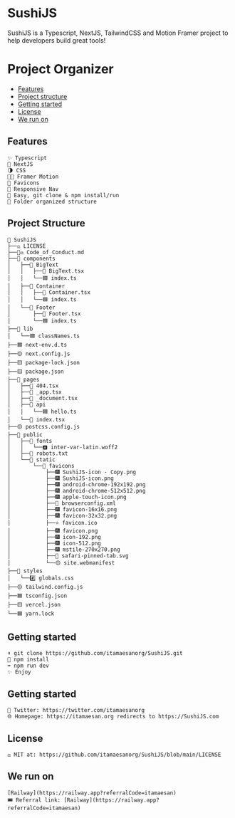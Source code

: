 # SushiJS

SushiJS is a Typescript, NextJS, TailwindCSS and Motion Framer project to help developers build great tools!


# Project Organizer

- [Features](#features)
- [Project structure](#project-structure)
- [Getting started](#getting-started)
- [License](#license)
- [We run on](#we-run-on)


## Features

    ✨ Typescript
    📘 NextJS
    🌗 CSS
    😶‍🌫️ Framer Motion
    🦄 Favicons
    📱 Responsive Nav
    🍱 Easy, git clone & npm install/run
    🎉 Folder organized structure


## Project Structure

    🍣 SushiJS
    ├──⚖️ LICENSE
    ├──👩‍⚖️ Code_of_Conduct.md
    ├──🍱 components
    │   ├──🥡 BigText
    │   │   ├──🔵 BigText.tsx
    │   │   └──🟦 index.ts
    │   ├──🥡 Container
    │   │   ├──🔵 Container.tsx
    │   │   └──🟦 index.ts
    │   └──🥡 Footer
    │       ├──🔵 Footer.tsx
    │       └──🟦 index.ts
    ├──🍱 lib
    │   └──🟦 classNames.ts
    ├──🟦 next-env.d.ts
    ├──🟡 next.config.js
    ├──🟨 package-lock.json
    ├──🟨 package.json
    ├──🍱 pages
    │   ├──🔵 404.tsx
    │   ├──🔵 _app.tsx
    │   ├──🔵 _document.tsx
    │   ├──🥡 api
    │   │   └──🟦 hello.ts
    │   └──🔵 index.tsx
    ├──🟡 postcss.config.js
    ├──🍱 public
    │   ├──🥡 fonts
    │   │   └──🅰️ inter-var-latin.woff2
    │   ├──🤖 robots.txt
    │   └──🥡 static
    │       └──🧃 favicons
    │           ├──🎆 SushiJS-icon - Copy.png
    │           ├──🎆 SushiJS-icon.png
    │           ├──🎆 android-chrome-192x192.png
    │           ├──🎆 android-chrome-512x512.png
    │           ├──🎆 apple-touch-icon.png
    │           ├──🐘 browserconfig.xml
    │           ├──🎆 favicon-16x16.png
    │           ├──🎆 favicon-32x32.png
    │           ├──⭐️ favicon.ico
    │           ├──🎆 favicon.png
    │           ├──🎆 icon-192.png
    │           ├──🎆 icon-512.png
    │           ├──🎆 mstile-270x270.png
    │           ├──🎇 safari-pinned-tab.svg
    │           └──🟡 site.webmanifest
    ├──🍱 styles
    │   └──#️⃣ globals.css
    ├──🟡 tailwind.config.js
    ├──🟦 tsconfig.json
    ├──🟨 vercel.json
    └──🟦 yarn.lock


## Getting started
 
    ⬇️ git clone https://github.com/itamaesanorg/SushiJS.git
    🔄 npm install
    ➡️ npm run dev
    ✨ Enjoy


## Getting started

    🐣 Twitter: https://twitter.com/itamaesanorg
    🌐 Homepage: https://itamaesan.org redirects to https://SushiJS.com


## License

    ⚖️ MIT at: https://github.com/itamaesanorg/SushiJS/blob/main/LICENSE


## We run on
    [Railway](https://railway.app?referralCode=itamaesan)
    🎟 Referral link: [Railway](https://railway.app?referralCode=itamaesan)
